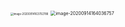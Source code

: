 <img src="/Users/mpy/Library/Application Support/typora-user-images/image-20200914163702788.png" alt="image-20200914163702788" style="zoom:30%;" />

<img src="/Users/mpy/Library/Application Support/typora-user-images/image-20200914164036757.png" alt="image-20200914164036757" style="zoom:50%;" />

